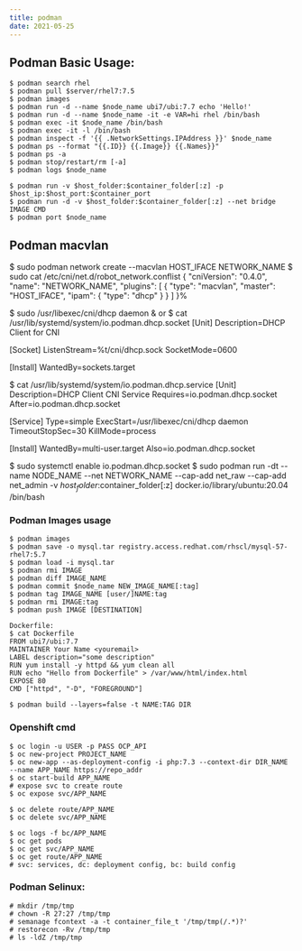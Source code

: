 ```yaml
---
title: podman
date: 2021-05-25
---
```


## Podman Basic Usage:
```
$ podman search rhel
$ podman pull $server/rhel7:7.5
$ podman images
$ podman run -d --name $node_name ubi7/ubi:7.7 echo 'Hello!'
$ podman run -d --name $node_name -it -e VAR=hi rhel /bin/bash
$ podman exec -it $node_name /bin/bash
$ podman exec -it -l /bin/bash
$ podman inspect -f '{{ .NetworkSettings.IPAddress }}' $node_name
$ podman ps --format "{{.ID}} {{.Image}} {{.Names}}"
$ podman ps -a
$ podman stop/restart/rm [-a]
$ podman logs $node_name

$ podman run -v $host_folder:$container_folder[:z] -p $host_ip:$host_port:$container_port
$ podman run -d -v $host_folder:$container_folder[:z] --net bridge IMAGE CMD 
$ podman port $node_name
```

## Podman macvlan
$ sudo podman network create --macvlan HOST_IFACE NETWORK_NAME
$ sudo cat /etc/cni/net.d/robot_network.conflist
{
   "cniVersion": "0.4.0",
   "name": "NETWORK_NAME",
   "plugins": [
      {
         "type": "macvlan",
         "master": "HOST_IFACE",
         "ipam": {
            "type": "dhcp"
         }
      }
   ]
}%

$ sudo /usr/libexec/cni/dhcp daemon &
or
$ cat /usr/lib/systemd/system/io.podman.dhcp.socket
[Unit]
Description=DHCP Client for CNI

[Socket]
ListenStream=%t/cni/dhcp.sock
SocketMode=0600

[Install]
WantedBy=sockets.target

$ cat /usr/lib/systemd/system/io.podman.dhcp.service
[Unit]
Description=DHCP Client CNI Service
Requires=io.podman.dhcp.socket
After=io.podman.dhcp.socket

[Service]
Type=simple
ExecStart=/usr/libexec/cni/dhcp daemon
TimeoutStopSec=30
KillMode=process

[Install]
WantedBy=multi-user.target
Also=io.podman.dhcp.socket

$ sudo systemctl enable io.podman.dhcp.socket
$ sudo podman run -dt --name NODE_NAME --net NETWORK_NAME --cap-add net_raw --cap-add net_admin -v $host_folder:$container_folder[:z] docker.io/library/ubuntu:20.04 /bin/bash

### Podman Images usage
```
$ podman images
$ podman save -o mysql.tar registry.access.redhat.com/rhscl/mysql-57-rhel7:5.7
$ podman load -i mysql.tar
$ podman rmi IMAGE
$ podman diff IMAGE_NAME
$ podman commit $node_name NEW_IMAGE_NAME[:tag]
$ podman tag IMAGE_NAME [user/]NAME:tag
$ podman rmi IMAGE:tag
$ podman push IMAGE [DESTINATION]

Dockerfile:
$ cat Dockerfile
FROM ubi7/ubi:7.7
MAINTAINER Your Name <youremail>
LABEL description="some description"
RUN yum install -y httpd && yum clean all
RUN echo "Hello from Dockerfile" > /var/www/html/index.html
EXPOSE 80
CMD ["httpd", "-D", "FOREGROUND"]

$ podman build --layers=false -t NAME:TAG DIR
```

### Openshift cmd
```
$ oc login -u USER -p PASS OCP_API
$ oc new-project PROJECT_NAME
$ oc new-app --as-deployment-config -i php:7.3 --context-dir DIR_NAME --name APP_NAME https://repo_addr
$ oc start-build APP_NAME
# expose svc to create route
$ oc expose svc/APP_NAME

$ oc delete route/APP_NAME
$ oc delete svc/APP_NAME

$ oc logs -f bc/APP_NAME
$ oc get pods
$ oc get svc/APP_NAME
$ oc get route/APP_NAME
# svc: services, dc: deployment config, bc: build config
```

### Podman Selinux:
```
# mkdir /tmp/tmp
# chown -R 27:27 /tmp/tmp
# semanage fcontext -a -t container_file_t '/tmp/tmp(/.*)?'
# restorecon -Rv /tmp/tmp
# ls -ldZ /tmp/tmp
```
